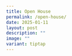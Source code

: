 ```yaml
---
title: Open House
permalink: /open-house/
date: 2025-01-11
layout: post
description: ""
image: ""
variant: tiptap
---
```

